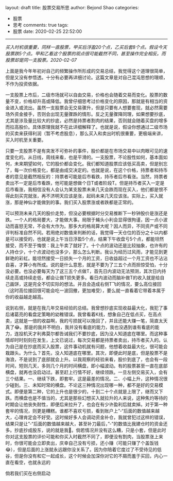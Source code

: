layout: draft
title: 股票交易所思
author: Bejond Shao
categories:
  - 股票
  - 思考
comments: true
tags:
  - 股票
date: 2020-02-25 22:52:00
---
*买入时机很重要，同样一直股票，甲买后浮盈20个点，乙买后套8个点。假设今天股票跌5个点。甲和乙看这个股票的观点很可能截然不同，甚至操作完全相反。而股票却是同一支股票。2020-02-07*

上面是我今年年初对自己的频繁操作所形成的交易总结，我觉得这个道理很简单，但是又没有参悟透。十分有必要再详细讨论。这篇文章是对自己混沌思想的理顺，不作为投资依据。

一支股票上市后，二级市场就可以自由交易，价格也会随着交易而变化。股票的数量不变，价格却升高或降低。我曾仔细思考过价格变化的原因，那就是有相当的资金进入或流出。虽然一支股票会无交易骤升，但是只要有人想要套现，就必然需要场外资金接手，否则会出现无量骤跌的情形。反之无量骤降同理，如果想要抄底，尤其是涉及量比较大的抄底，必然是持票者割肉的结果，否则就会随着买盘的增多而拉高股价。具体原理我就不在此详细解释了。也就是说，假设你想通过二级市场的买卖来获得利润（暂不考虑股息），那么买入和卖出时机很重要，更极端来讲，买入时机至关重要。

只要一支股票不是有突发不可弥补的事件，股价都是在市场交易中以肉眼可见的速度变化的。从日线，周线来看，也是平滑的。一支股票，不论股性如何，基本面如何，未来期望如何，它的股价都会变化。我们都知道股票应该低买高卖，但是别忘了，每一次价格变化，都是由成交决定的。也就是说，在这个价格，持票者和持币者的意见是截然相反的：持票者可能是后市看跌，持币者后市看涨。当然，持票者卖出不一定是后市看跌，他可能是想做个日T或者阶段T。但是持币者买入一定是后市看涨，我相信没有人会认为某支股票未来几天会跌而现在买入，他们都是恨不得此刻买完就涨，再不济明天应该是涨，起码未来几天应该涨。实际上，买入就涨，那是神仙才能做到的事。我们买入股票涨或者跌都是正常的。

可以预测未来几天的股价走势，但没必要根据时分交易推断下一秒钟股价是涨还是跌。一个人的格局要大，才能做大事。局限于蝇头小利会显得很拘谨，因一点小波动而喜怒无常，不会有大作为。那多大的格局算大呢？因人而异，不同资产或不同评判标准自然不同。若用绝对数值来判断的话，我觉得一天仓位的百分之十以内都是可以接受的，也就是说上午当日浮盈5个点，结果下午收盘亏5个点，都能坦然接受，而不至于悔恨：我上午卖了就好了。十个点的波动还是比较抽象，也许有的人持仓少，十个点波动也没多少，那么怎么判断。我认为经历过风雨，才能见到更鲜艳的彩虹。能坦然接受一日损失一个月的工资，日收益超过一个月工资也不沾沾自喜，才算小有所成。说的是什么意思，就是不要为了三五个点而担惊受怕，十分没必要。也没必要每天为了这三五个点做T，首先日内波动无法预测，其次日内持续走高或持续走低，都会让做T损失更多。看日内波动而脑补做T的收入就是给自己画饼，这是完全不切实际的想法。并且会造成右侧T飞的情况，要么高位接回（这时高位接回很可能会吃一波回撤，更加难受），要么就一直看着它带着本属于你的收益越走越高。

说到右侧，就是在我几年交易经验的总结。我曾想抄底实现收益最大化，我犯了事后诸葛亮的看盘定策略的幼稚错误。我曾看着K线，想象自己在低点买，在高点卖，这就是一倍的收益啊，我的亏损就可以挽回了，并且还能大赚一笔，简直太天真了:joy:。那是的我并不明白，我并没有看底的能力，我也没遇到谁有看底的能力，连投机天才利弗莫尔都告诫我们不要抄底，因为没人知道底在哪里。而这种事情却时时刻刻在发生，上文已说过，每次交易都是持票者卖出，持币者买入的。认为自己是在抄底而买入股票，这件事动机就有问题，他想着收益最大化，很可能会栽跟头。为什么？首先，没人知道底在哪里。其次，即便此时是底，但是股票不是海浪，不是说到了底部就会上升。以我观察的经验来看，股价到底了，也会有一段时间，短则几天，多则几个月的时间横盘，即小幅波动。有的股票甚至一直在底部横盘，就再也没启动过。甚至赶上行情不好，继续领跌。一旦左侧交易买入，会有三个结果。一、继续下跌，即套牢。这是最差的情况。二、小幅上升，这种情况很少碰到。三、未知时常的横盘。不论这三种情况出现哪一种，都不是好的交易模式。即便是第二种，它的上升也是很少的，十到二十个点就是上限了，继而又下跌。而横盘也是不值当的，尤其是那些幻想买入就拉升的人来说，这种焦灼等待的时期会让他丧失耐性，即便后来拉升了，也会在有少许盈利后就卖掉。对于第一种套牢的情况，则更是糟糕。谁都不喜欢亏损，看到账户上”-“后面的数值越来越大，心理肯定会不好受。这时候好多人会调动资金补仓，我就曾犯过这样的错误，结果只是让”-“后面的数值越来越大，甚至补刀最后，”-”的数值比我建仓时的资金还多。抄底抄成股东，说的就是我:new_moon_with_face:。倘若情况并没有这么糟，只是小套，但是此时你对这支股票的评价可能和你买入时截然不同了，即便没有割肉，当股票涨上来时，你很可能会立即卖出，庆幸自己没有亏损，还小赚（可能只赚了个盖饭钱:joy:），但是后面的上涨就永远跟你没关系了。因为你陪着它度过了不受待见的低谷，但是你没有和它一起成长，这个时候会加深你对它的不屑而羞于买回，内心一直在看空，也就永远的

倘若我们买在右侧启动